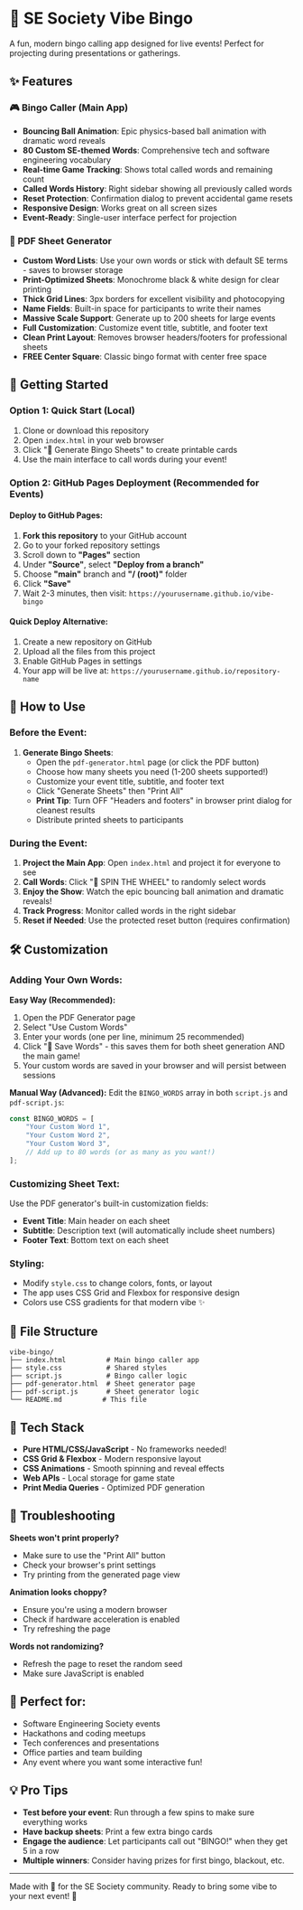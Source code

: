 # 🎯 SE Society Vibe Bingo

A fun, modern bingo calling app designed for live events! Perfect for projecting during presentations or gatherings.

## ✨ Features

### 🎮 Bingo Caller (Main App)
- **Bouncing Ball Animation**: Epic physics-based ball animation with dramatic word reveals
- **80 Custom SE-themed Words**: Comprehensive tech and software engineering vocabulary
- **Real-time Game Tracking**: Shows total called words and remaining count
- **Called Words History**: Right sidebar showing all previously called words
- **Reset Protection**: Confirmation dialog to prevent accidental game resets
- **Responsive Design**: Works great on all screen sizes
- **Event-Ready**: Single-user interface perfect for projection

### 📄 PDF Sheet Generator
- **Custom Word Lists**: Use your own words or stick with default SE terms - saves to browser storage
- **Print-Optimized Sheets**: Monochrome black & white design for clear printing
- **Thick Grid Lines**: 3px borders for excellent visibility and photocopying
- **Name Fields**: Built-in space for participants to write their names
- **Massive Scale Support**: Generate up to 200 sheets for large events
- **Full Customization**: Customize event title, subtitle, and footer text
- **Clean Print Layout**: Removes browser headers/footers for professional sheets
- **FREE Center Square**: Classic bingo format with center free space

## 🚀 Getting Started

### Option 1: Quick Start (Local)
1. Clone or download this repository
2. Open `index.html` in your web browser
3. Click "📄 Generate Bingo Sheets" to create printable cards
4. Use the main interface to call words during your event!

### Option 2: GitHub Pages Deployment (Recommended for Events)

#### Deploy to GitHub Pages:
1. **Fork this repository** to your GitHub account
2. Go to your forked repository settings
3. Scroll down to **"Pages"** section
4. Under **"Source"**, select **"Deploy from a branch"**
5. Choose **"main"** branch and **"/ (root)"** folder
6. Click **"Save"**
7. Wait 2-3 minutes, then visit: `https://yourusername.github.io/vibe-bingo`

#### Quick Deploy Alternative:
1. Create a new repository on GitHub
2. Upload all the files from this project
3. Enable GitHub Pages in settings
4. Your app will be live at: `https://yourusername.github.io/repository-name`

## 🎯 How to Use

### Before the Event:
1. **Generate Bingo Sheets**: 
   - Open the `pdf-generator.html` page (or click the PDF button)
   - Choose how many sheets you need (1-200 sheets supported!)
   - Customize your event title, subtitle, and footer text
   - Click "Generate Sheets" then "Print All"
   - **Print Tip**: Turn OFF "Headers and footers" in browser print dialog for cleanest results
   - Distribute printed sheets to participants

### During the Event:
1. **Project the Main App**: Open `index.html` and project it for everyone to see
2. **Call Words**: Click "🎲 SPIN THE WHEEL" to randomly select words
3. **Enjoy the Show**: Watch the epic bouncing ball animation and dramatic reveals!
4. **Track Progress**: Monitor called words in the right sidebar
5. **Reset if Needed**: Use the protected reset button (requires confirmation)

## 🛠️ Customization

### Adding Your Own Words:
**Easy Way (Recommended):**
1. Open the PDF Generator page
2. Select "Use Custom Words" 
3. Enter your words (one per line, minimum 25 recommended)
4. Click "💾 Save Words" - this saves them for both sheet generation AND the main game!
5. Your custom words are saved in your browser and will persist between sessions

**Manual Way (Advanced):**
Edit the `BINGO_WORDS` array in both `script.js` and `pdf-script.js`:

```javascript
const BINGO_WORDS = [
    "Your Custom Word 1",
    "Your Custom Word 2",
    "Your Custom Word 3",
    // Add up to 80 words (or as many as you want!)
];
```

### Customizing Sheet Text:
Use the PDF generator's built-in customization fields:
- **Event Title**: Main header on each sheet
- **Subtitle**: Description text (will automatically include sheet numbers)
- **Footer Text**: Bottom text on each sheet

### Styling:
- Modify `style.css` to change colors, fonts, or layout
- The app uses CSS Grid and Flexbox for responsive design
- Colors use CSS gradients for that modern vibe ✨

## 📁 File Structure

```
vibe-bingo/
├── index.html          # Main bingo caller app
├── style.css           # Shared styles
├── script.js           # Bingo caller logic
├── pdf-generator.html  # Sheet generator page
├── pdf-script.js       # Sheet generator logic
└── README.md          # This file
```

## 🎨 Tech Stack

- **Pure HTML/CSS/JavaScript** - No frameworks needed!
- **CSS Grid & Flexbox** - Modern responsive layout
- **CSS Animations** - Smooth spinning and reveal effects
- **Web APIs** - Local storage for game state
- **Print Media Queries** - Optimized PDF generation

## 🐛 Troubleshooting

**Sheets won't print properly?**
- Make sure to use the "Print All" button
- Check your browser's print settings
- Try printing from the generated page view

**Animation looks choppy?**
- Ensure you're using a modern browser
- Check if hardware acceleration is enabled
- Try refreshing the page

**Words not randomizing?**
- Refresh the page to reset the random seed
- Make sure JavaScript is enabled

## 🎉 Perfect for:
- Software Engineering Society events
- Hackathons and coding meetups  
- Tech conferences and presentations
- Office parties and team building
- Any event where you want some interactive fun!

## 💡 Pro Tips
- **Test before your event**: Run through a few spins to make sure everything works
- **Have backup sheets**: Print a few extra bingo cards
- **Engage the audience**: Let participants call out "BINGO!" when they get 5 in a row
- **Multiple winners**: Consider having prizes for first bingo, blackout, etc.

---

Made with 💜 for the SE Society community. Ready to bring some vibe to your next event! 🚀
